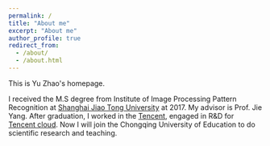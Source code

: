 ```yaml
---
permalink: /
title: "About me"
excerpt: "About me"
author_profile: true
redirect_from: 
  - /about/
  - /about.html
---
```


This is Yu Zhao's homepage.

I received the M.S degree from Institute of Image Processing Pattern Recognition at [Shanghai Jiao Tong University](http://www.sjtu.edu.cn) at 2017. My advisor is Prof. Jie Yang.
After graduation, I worked in the [Tencent](http://www.qq.com), engaged in R&D for [Tencent cloud](https://cloud.tencent.com/). Now I will join the Chongqing University of Education to do scientific research and teaching.